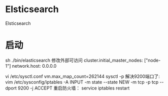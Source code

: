 # Elsticsearch
Elsticsearch
#  启动 
sh ./bin/elasticsearch 
修改外部可访问
cluster.initial_master_nodes: ["node-1"]
network.host: 0.0.0.0

vi /etc/sysctl.conf
vm.max_map_count=262144
sysctl -p
解决9200端口了:
vim /etc/sysconfig/iptables
-A INPUT -m state --state NEW -m tcp -p tcp --dport 9200 -j ACCEPT
重启防火墙：
service iptables restart

